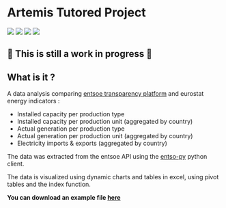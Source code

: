 # Artemis Tutored Project

![](https://img.shields.io/badge/Python-31A8FF.svg?logo=python&logoColor=white)
![](https://img.shields.io/badge/Pandas-150458.svg?logo=pandas&logoColor=white)
![](https://img.shields.io/badge/Jupyter%20Notebook-F37626?logo=jupyter&logoColor=white)
![](https://img.shields.io/badge/Microsoft%20Excel-217346?logo=microsoft-excel&logoColor=white)

## :construction: This is still a work in progress :construction:

## What is it ?

A data analysis comparing [entsoe transparency platform](https://transparency.entsoe.eu/) and eurostat energy indicators :
- Installed capacity per production type
- Installed capacity per production unit (aggregated by country)
- Actual generation per production type
- Actual generation per production unit (aggregated by country)
- Electricity imports & exports (aggregated by country)

The data was extracted from the entsoe API using the [entso-py](https://github.com/EnergieID/entsoe-py) python client.

The data is visualized using dynamic charts and tables in excel, using pivot tables and the index function.

**You can download an example file [here](https://github.com/valentin-daab/artemis-tutored-project/blob/main/final_agppt.xlsx)**
